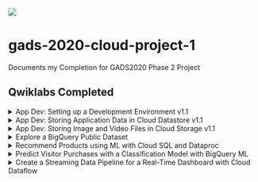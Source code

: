 ![](https://img.shields.io/badge/Completed_Qwiklabs-7-informational?style=flat&logo=qwiklabs&logoColor=white&color=blue)

# gads-2020-cloud-project-1

Documents my Completion for GADS2020 Phase 2 Project

## Qwiklabs Completed

<details>
  <summary>App Dev: Setting up a Development Environment v1.1</summary>
  <img src="screenshots/1.png">
</details>

<details>
  <summary>App Dev: Storing Application Data in Cloud Datastore v1.1</summary>
  <img src="screenshots/2.png">
</details>

<details>
  <summary>App Dev: Storing Image and Video Files in Cloud Storage v1.1</summary>
  <img src="screenshots/3.png">
</details>

<details>
  <summary>Explore a BigQuery Public Dataset</summary>
  <img src="screenshots/4.png">
</details>

<details>
  <summary>Recommend Products using ML with Cloud SQL and Dataproc</summary>
  <img src="screenshots/5.png">
</details>

<details>
  <summary>Predict Visitor Purchases with a Classification Model with BigQuery ML</summary>
  <img src="screenshots/6.png">
</details>

<details>
  <summary>Create a Streaming Data Pipeline for a Real-Time Dashboard with Cloud Dataflow</summary>
  <img src="screenshots/7.png">
</details>
